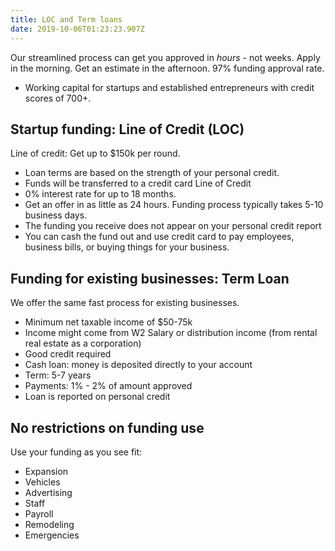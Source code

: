 ```yaml
---
title: LOC and Term loans
date: 2019-10-06T01:23:23.907Z
---
```

Our streamlined process can get you approved in _hours_ - not weeks. Apply in the morning. Get an estimate in the afternoon. 97% funding approval rate.

* Working capital for startups and established entrepreneurs with credit scores of 700+.

## Startup funding: Line of Credit (LOC)

Line of credit: Get up to $150k per round.

* Loan terms are based on the strength of your personal credit. 
* Funds will be transferred to a credit card Line of Credit
* 0% interest rate for up to 18 months. 
* Get an offer in as little as 24 hours. Funding process typically takes 5-10 business days. 
* The funding you receive does not appear on your personal credit report
* You can cash the fund out and use credit card to pay employees, business bills,
  or buying things for your business.

## Funding for existing businesses: Term Loan

We offer the same fast process for existing businesses.

* Minimum net taxable income of $50-75k
* Income might come from W2 Salary or distribution income (from rental real estate as a
  corporation)
* Good credit required
* Cash loan: money is deposited directly to your account
* Term: 5-7 years
* Payments: 1% - 2% of amount approved 
* Loan is reported on personal credit

## No restrictions on funding use

Use your funding as you see fit: 

* Expansion
* Vehicles
* Advertising
* Staff
* Payroll
* Remodeling
* Emergencies
